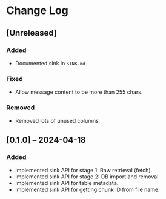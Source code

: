 # Change Log

## [Unreleased]
### Added
- Documented sink in `SINK.md`

### Fixed
- Allow message content to be more than 255 chars.

### Removed
- Removed lots of unused columns.

## [0.1.0] – 2024-04-18

### Added
- Implemented sink API for stage 1: Raw retrieval (fetch).
- Implemented sink API for stage 2: DB import and removal.
- Implemented sink API for table metadata.
- Implemented sink API for getting chunk ID from file name.
